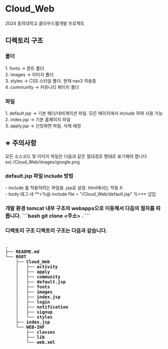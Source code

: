 # Cloud_Web
2024 동의대학교 클라우드웹개발 프로젝트

<h2>디렉토리 구조</h2>
<h3>폴더</h3>
1. fonts -> 폰트 폴더 <br>
2. images -> 이미지 폴더 <br>
3. styles -> CSS 스타일 폴더. 현재 nav3 적용중 <br>
4. community -> 커뮤니티 페이지 폴더 <br>

<h3>파일</h3>
1. default.jsp -> 기본 헤더/네비게이션 파일. 모든 페이지에서 include 하여 사용 가능 <br>
2. index.jsp -> 기본 홈페이지 파일 <br>
3. apply.jsp -> 신청화면 파일. 삭제 예정

<h2> ※ 주의사항 </h2>
모든 소스코드 및 이미지 파일은 다음과 같은 절대경로 형태로 표기해야 합니다 <br>
ex) /Cloud_Web/images/google.png <br>

<h3> default.jsp 파일 include 방법 </h2>
- include 를 적용하려는 파일을 .jsp로 설정. html에서는 작동 X <br>
- body 태그 내 **<%@ include file = "/Cloud_Web/default.jsp" %>** 삽입

<h3> 개발 환경
tomcat 내부 구조의 webapps으로 이동해서 다음의 절차를 따릅니다.
```bash
git clone <주소> .
```

<h3> 디렉토리 구조
디렉토리 구조는 다음과 같습니다. 

```

.
├── README.md
└── ROOT
    ├── Cloud_Web
    │   ├── activity
    │   ├── apply
    │   ├── community
    │   ├── default.jsp
    │   ├── fonts
    │   ├── images
    │   ├── index.jsp
    │   ├── login
    │   ├── notification
    │   ├── signup
    │   └── styles
    ├── index.jsp
    └── WEB-INF
        ├── classes
        ├── lib
        └── web.xml

```
